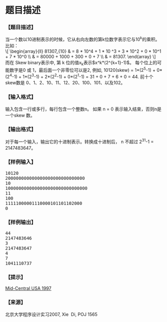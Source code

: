 # 题目描述


<h3>
	【题目描述】
</h3>
<div>
	当一个数以10进制表示的时候，它从右向左数的第k位数字表示它与10<sup>k</sup>的乘积。比如： <br/>
\[ \begin{array}{ll} 81307_{10} &amp; = 8 * 10^4 + 1 * 10 ^3 + 3 * 10^2 + 0 * 10^1 + 7 * 10^0 \\
&amp; = 80000 + 1000 + 300 + 0 + 7 \\
&amp; = 81307. \end{array} \] <br/>
而在 Skew binary表示中, 第 k 位的值x<sub>k</sub>表示$x^k*(2^{k+1}-1)$。 每个位上的可能数字是0 或 1，最后面一个非零位可以是2, 例如, 10120(skew) = 1*(2<sup>5</sup>-1) + 0*(2<sup>4</sup>-1) + 1*(2<sup>3</sup>-1) + 2*(2<sup>2</sup>-1) + 0*(2<sup>1</sup>-1) = 31 + 0 + 7 + 6 + 0 = 44. 前十个skew数是 0、1、2、10、11、12、20、100、101、以及102。
</div>
<h3>
	【输入格式】
</h3>
<div>
	输入包含一行或多行，每行包含一个整数n。 如果 n = 0 表示输入结束，否则n是一个skew 数。
</div>
<h3>
	【输出格式】
</h3>
<div>
	对于每一个输入，输出它的十进制表示。转换成十进制后， n 不超过 2<sup>31</sup>-1 = 2147483647。
</div>
<h3>
	【样例输入】
</h3>
<pre class="sio">10120
200000000000000000000000000000
10
1000000000000000000000000000000
11
100
11111000001110000101101102000
0</pre>
<h3>
	【样例输出】
</h3>
<pre class="sio">44
2147483646
3
2147483647
4
7
1041110737
</pre>
<h3>
	【提示】
</h3>
<div>
	<a href="searchproblem?field=source&amp;key=Mid-Central+USA+1997">Mid-Central USA 1997</a> 
</div>
<h3>
	【来源】
</h3>
<div>
	北京大学程序设计实习2007, Xie  Di, POJ 1565
</div>

